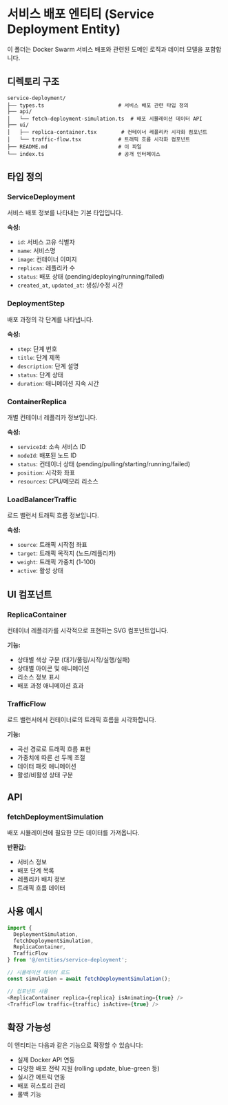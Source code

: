 # 서비스 배포 엔티티 (Service Deployment Entity)

이 폴더는 Docker Swarm 서비스 배포와 관련된 도메인 로직과 데이터 모델을 포함합니다.

## 디렉토리 구조

```
service-deployment/
├── types.ts                        # 서비스 배포 관련 타입 정의
├── api/
│   └── fetch-deployment-simulation.ts  # 배포 시뮬레이션 데이터 API
├── ui/
│   ├── replica-container.tsx        # 컨테이너 레플리카 시각화 컴포넌트
│   └── traffic-flow.tsx            # 트래픽 흐름 시각화 컴포넌트
├── README.md                       # 이 파일
└── index.ts                        # 공개 인터페이스
```

## 타입 정의

### ServiceDeployment
서비스 배포 정보를 나타내는 기본 타입입니다.

**속성:**
- `id`: 서비스 고유 식별자
- `name`: 서비스명
- `image`: 컨테이너 이미지
- `replicas`: 레플리카 수
- `status`: 배포 상태 (pending/deploying/running/failed)
- `created_at`, `updated_at`: 생성/수정 시간

### DeploymentStep
배포 과정의 각 단계를 나타냅니다.

**속성:**
- `step`: 단계 번호
- `title`: 단계 제목
- `description`: 단계 설명
- `status`: 단계 상태
- `duration`: 애니메이션 지속 시간

### ContainerReplica
개별 컨테이너 레플리카 정보입니다.

**속성:**
- `serviceId`: 소속 서비스 ID
- `nodeId`: 배포된 노드 ID
- `status`: 컨테이너 상태 (pending/pulling/starting/running/failed)
- `position`: 시각화 좌표
- `resources`: CPU/메모리 리소스

### LoadBalancerTraffic
로드 밸런서 트래픽 흐름 정보입니다.

**속성:**
- `source`: 트래픽 시작점 좌표
- `target`: 트래픽 목적지 (노드/레플리카)
- `weight`: 트래픽 가중치 (1-100)
- `active`: 활성 상태

## UI 컴포넌트

### ReplicaContainer
컨테이너 레플리카를 시각적으로 표현하는 SVG 컴포넌트입니다.

**기능:**
- 상태별 색상 구분 (대기/풀링/시작/실행/실패)
- 상태별 아이콘 및 애니메이션
- 리소스 정보 표시
- 배포 과정 애니메이션 효과

### TrafficFlow
로드 밸런서에서 컨테이너로의 트래픽 흐름을 시각화합니다.

**기능:**
- 곡선 경로로 트래픽 흐름 표현
- 가중치에 따른 선 두께 조절
- 데이터 패킷 애니메이션
- 활성/비활성 상태 구분

## API

### fetchDeploymentSimulation
배포 시뮬레이션에 필요한 모든 데이터를 가져옵니다.

**반환값:**
- 서비스 정보
- 배포 단계 목록
- 레플리카 배치 정보
- 트래픽 흐름 데이터

## 사용 예시

```typescript
import { 
  DeploymentSimulation, 
  fetchDeploymentSimulation,
  ReplicaContainer,
  TrafficFlow 
} from '@/entities/service-deployment';

// 시뮬레이션 데이터 로드
const simulation = await fetchDeploymentSimulation();

// 컴포넌트 사용
<ReplicaContainer replica={replica} isAnimating={true} />
<TrafficFlow traffic={traffic} isActive={true} />
```

## 확장 가능성

이 엔티티는 다음과 같은 기능으로 확장할 수 있습니다:

- 실제 Docker API 연동
- 다양한 배포 전략 지원 (rolling update, blue-green 등)
- 실시간 메트릭 연동
- 배포 히스토리 관리
- 롤백 기능 
